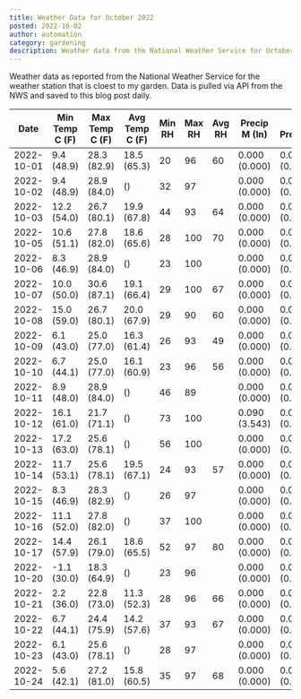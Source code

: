 ```yaml
---
title: Weather Data for October 2022
posted: 2022-10-02
author: automation
category: gardening
description: Weather data from the National Weather Service for October 2022
---
```


Weather data as reported from the National Weather Service for the weather station 
that is cloest to my garden. Data is pulled via API from the NWS and saved to this 
blog post daily.

|Date|Min Temp C (F)|Max Temp C (F)|Avg Temp C (F)|Min RH|Max RH|Avg RH|Precip M (In)|Avg Precip/Hr|
|---|---|---|---|---|---|---|---|---|
|2022-10-01|9.4 (48.9)|28.3 (82.9)|18.5 (65.3)|20|96|60|0.000 (0.000)|0.000 (0.000)|
|2022-10-02|9.4 (48.9)|28.9 (84.0)| ()|32|97||0.000 (0.000)|0.000 (0.000)|
|2022-10-03|12.2 (54.0)|26.7 (80.1)|19.9 (67.8)|44|93|64|0.000 (0.000)|0.000 (0.000)|
|2022-10-05|10.6 (51.1)|27.8 (82.0)|18.6 (65.6)|28|100|70|0.000 (0.000)|0.000 (0.000)|
|2022-10-06|8.3 (46.9)|28.9 (84.0)| ()|23|100||0.000 (0.000)|0.000 (0.000)|
|2022-10-07|10.0 (50.0)|30.6 (87.1)|19.1 (66.4)|29|100|67|0.000 (0.000)|0.000 (0.000)|
|2022-10-08|15.0 (59.0)|26.7 (80.1)|20.0 (67.9)|29|90|60|0.000 (0.000)|0.000 (0.000)|
|2022-10-09|6.1 (43.0)|25.0 (77.0)|16.3 (61.4)|26|93|49|0.000 (0.000)|0.000 (0.000)|
|2022-10-10|6.7 (44.1)|25.0 (77.0)|16.1 (60.9)|23|96|56|0.000 (0.000)|0.000 (0.000)|
|2022-10-11|8.9 (48.0)|28.9 (84.0)| ()|46|89||0.000 (0.000)|0.000 (0.000)|
|2022-10-12|16.1 (61.0)|21.7 (71.1)| ()|73|100||0.090 (3.543)|0.082 (0.082)|
|2022-10-13|17.2 (63.0)|25.6 (78.1)| ()|56|100||0.000 (0.000)|0.000 (0.000)|
|2022-10-14|11.7 (53.1)|25.6 (78.1)|19.5 (67.1)|24|93|57|0.000 (0.000)|0.000 (0.000)|
|2022-10-15|8.3 (46.9)|28.3 (82.9)| ()|26|97||0.000 (0.000)|0.000 (0.000)|
|2022-10-16|11.1 (52.0)|27.8 (82.0)| ()|37|100||0.000 (0.000)|0.000 (0.000)|
|2022-10-17|14.4 (57.9)|26.1 (79.0)|18.6 (65.5)|52|97|80|0.000 (0.000)|0.000 (0.000)|
|2022-10-20|-1.1 (30.0)|18.3 (64.9)| ()|23|96||0.000 (0.000)|0.000 (0.000)|
|2022-10-21|2.2 (36.0)|22.8 (73.0)|11.3 (52.3)|28|96|66|0.000 (0.000)|0.000 (0.000)|
|2022-10-22|6.7 (44.1)|24.4 (75.9)|14.2 (57.6)|37|93|67|0.000 (0.000)|0.000 (0.000)|
|2022-10-23|6.1 (43.0)|25.6 (78.1)| ()|28|97||0.000 (0.000)|0.000 (0.000)|
|2022-10-24|5.6 (42.1)|27.2 (81.0)|15.8 (60.5)|35|97|68|0.000 (0.000)|0.000 (0.000)|
